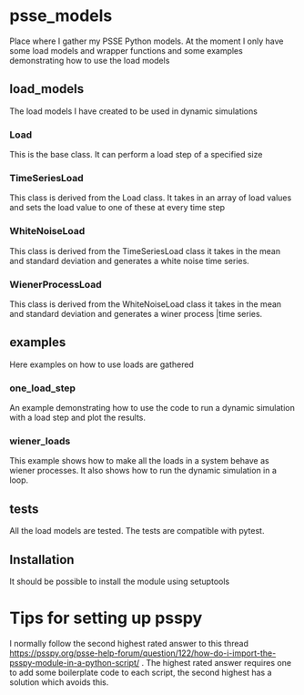 # psse_models
Place where I gather my PSSE Python models.
At the moment I only have some load models and wrapper functions and some examples demonstrating how to use the load models

## load_models
The load models I have created to be used in dynamic simulations

### Load
This is the base class. It can perform a load step of a specified size

### TimeSeriesLoad
This class is derived from the Load class. It takes in an array of load values and sets the load value to one of these at every time step

### WhiteNoiseLoad
This class is derived from the TimeSeriesLoad class it takes in the mean and standard deviation and generates a white noise time series.

### WienerProcessLoad
This class is derived from the WhiteNoiseLoad class it takes in the mean and standard deviation and generates a winer process |time series.

## examples
Here examples on how to use loads are gathered

### one_load_step
An example demonstrating how to use the code to run a dynamic simulation with a load step and plot the results.

### wiener_loads
This example shows how to make all the loads in a system behave as wiener processes. It also shows how to run the dynamic simulation in a loop.

## tests
All the load models are tested. The tests are compatible with pytest.

## Installation
It should be possible to install the module using setuptools

# Tips for setting up psspy 
I normally follow the second highest rated answer to this thread https://psspy.org/psse-help-forum/question/122/how-do-i-import-the-psspy-module-in-a-python-script/ . The highest rated answer requires one to add some boilerplate code to each script, the second highest has a solution which avoids this.
